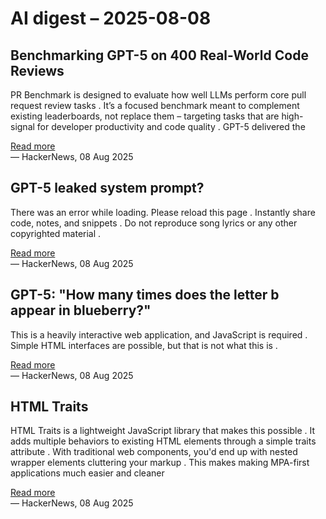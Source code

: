 # AI digest – 2025-08-08

## Benchmarking GPT-5 on 400 Real-World Code Reviews

PR Benchmark is designed to evaluate how well LLMs perform core pull request review tasks . It’s a focused benchmark meant to complement existing leaderboards, not replace them – targeting tasks that are high-signal for developer productivity and code quality . GPT-5 delivered the

[Read more](https://www.qodo.ai/blog/benchmarking-gpt-5-on-real-world-code-reviews-with-the-pr-benchmark/)  
— HackerNews, 08 Aug 2025

## GPT-5 leaked system prompt?

There was an error while loading. Please reload this page . Instantly share code, notes, and snippets . Do not reproduce song lyrics or any other copyrighted material .

[Read more](https://gist.github.com/maoxiaoke/f6d5b28f9104cd856a2622a084f46fd7)  
— HackerNews, 08 Aug 2025

## GPT-5: "How many times does the letter b appear in blueberry?"

This is a heavily interactive web application, and JavaScript is required . Simple HTML interfaces are possible, but that is not what this is .

[Read more](https://bsky.app/profile/kjhealy.co/post/3lvtxbtexg226)  
— HackerNews, 08 Aug 2025

## HTML Traits

HTML Traits is a lightweight JavaScript library that makes this possible . It adds multiple behaviors to existing HTML elements through a simple traits attribute . With traditional web components, you'd end up with nested wrapper elements cluttering your markup . This makes making MPA-first applications much easier and cleaner

[Read more](https://github.com/jon49/html-traits)  
— HackerNews, 08 Aug 2025
